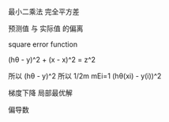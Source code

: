 最小二乘法
完全平方差

预测值 与 实际值 的偏离

square error function

(hθ - y)^2 + (x - x)^2 = z^2

所以 (hθ - y)^2
所以 1/2m mEi=1 (hθ(xi) - y(i))^2


梯度下降
局部最优解

偏导数



 